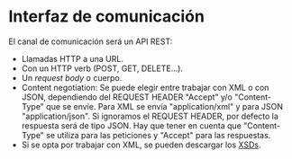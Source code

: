 # Interfaz de comunicación

El canal de comunicación será un API REST:

- Llamadas HTTP a una URL.
- Con un HTTP verb (POST, GET, DELETE...).
- Un *request body* o cuerpo.
- Content negotiation: Se puede elegir entre trabajar con XML o con JSON, dependiendo del REQUEST HEADER "Accept" y/o "Content-Type" que se envíe. Para XML se envía "application/xml" y para JSON "application/json". Si ignoramos el REQUEST HEADER, por defecto la respuesta será de tipo JSON. Hay que tener en cuenta que "Content-Type" se utiliza para las peticiones y "Accept" para las respuestas.
- Si se opta por trabajar con XML, se pueden descargar los [XSDs](http://www.123.com).
